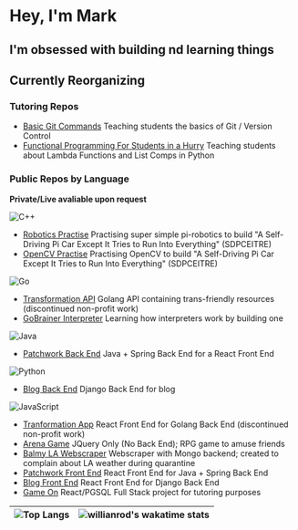 # Hey, I'm Mark

## I'm obsessed with building nd learning things

## Currently Reorganizing

### Tutoring Repos
<ul>
<li><a href="https://github.com/therichierich/basic-git-commands" target="_blank">Basic Git Commands</a> Teaching students the basics of Git / Version Control</li>
<li><a href="https://github.com/therichierich/functionalProgrammingForStudentsInAHurry" target="_blank">Functional Programming For Students in a Hurry</a> Teaching students about Lambda Functions and List Comps in Python</li>
</ul>


### Public Repos by Language
**Private/Live avaliable upon request**

<img alt="C++" src="https://img.shields.io/badge/c++%20-%2300599C.svg?&style=for-the-badge&logo=c%2B%2B&ogoColor=white"/>
<ul>
<li><a href="https://github.com/themarkfullton/roboticsPractise" target="_blank">Robotics Practise</a> Practising super simple pi-robotics to build "A Self-Driving Pi Car Except It Tries to Run Into Everything" (SDPCEITRE)</li>
<li><a href="https://github.com/themarkfullton/opencv-practise" target="_blank">OpenCV Practise</a> Practising OpenCV to build "A Self-Driving Pi Car Except It Tries to Run Into Everything" (SDPCEITRE)</li>
</ul>


<img alt="Go" src="https://img.shields.io/badge/go-%2300ADD8.svg?&style=for-the-badge&logo=go&logoColor=white"/>
<ul>
<li><a href="https://github.com/themarkfullton/transformation-api-v2" target="_blank">Transformation API</a> Golang API containing trans-friendly resources (discontinued non-profit work)</li>
<li><a href="https://github.com/themarkfullton/go-brainer-interpreter" target="_blank">GoBrainer Interpreter</a> Learning how interpreters work by building one</li>
</ul>

<img alt="Java" src="https://img.shields.io/badge/java-%23ED8B00.svg?&style=for-the-badge&logo=java&logoColor=white"/>
<ul>
<li><a href="https://github.com/themarkfullton/patchwork-back-end" target="_blank">Patchwork Back End</a> Java + Spring Back End for a React Front End</li>
</ul>

<img alt="Python" src="https://img.shields.io/badge/python%20-%2314354C.svg?&style=for-the-badge&logo=python&logoColor=white"/>
<ul>
<li><a href="https://github.com/themarkfullton/blog-backend" target="_blank">Blog Back End</a> Django Back End for blog</li>
</ul>

<img alt="JavaScript" src="https://img.shields.io/badge/javascript%20-%23323330.svg?&style=for-the-badge&logo=javascript&logoColor=%23F7DF1E"/>
<ul>
<li><a href="https://github.com/themarkfullton/transformation-app-v2" target="_blank">Tranformation App</a> React Front End for Golang Back End (discontinued non-profit work)</li>
<li><a href="https://github.com/themarkfullton/Arena-Game" target="_blank">Arena Game</a> JQuery Only (No Back End); RPG game to amuse friends</li>
<li><a href="https://github.com/themarkfullton/balmy-la-webscraper" target="_blank">Balmy LA Webscraper</a> Webscraper with Mongo backend; created to complain about LA weather during quarantine</li>
<li><a href="https://github.com/themarkfullton/patchwork-front-end" target="_blank">Patchwork Front End</a> React Front End for Java + Spring Back End</li>
<li><a href="https://github.com/themarkfullton/trans-techie-blog-front-end" target="_blank">Blog Front End</a> React Front End for Django Back End</li>
<li><a href="https://github.com/themarkfullton/game-on" target="_blank">Game On</a> React/PGSQL Full Stack project for tutoring purposes</li>
</ul>


| ![Top Langs](https://github-readme-stats.vercel.app/api/top-langs/?username=themarkfullton&langs_count=10&hide=handlebars,css,scss,html&count_private=true&layout=compact)      | ![willianrod's wakatime stats](https://github-readme-stats.vercel.app/api/wakatime?username=themarkfullton) |
| ----------- | ----------- |




